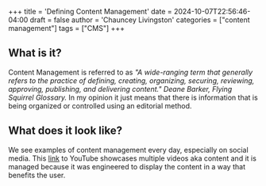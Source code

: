 +++
title = 'Defining Content Management'
date = 2024-10-07T22:56:46-04:00
draft = false
author = 'Chauncey Livingston'
categories = ["content management"]
tags = ["CMS"]
+++
## What is it?
Content Management is referred to as 
*"A wide-ranging term that generally refers to the practice of defining, creating, organizing, securing, reviewing, approving, publishing, and delivering content."
Deane Barker, Flying Squirrel Glossary.* In my opinion it just means that there is information that is being organized or controlled using an editorial method.

## What does it look like?
We see examples of content management every day, especially on social media. This [link](https://www.youtube.com/) to YouTube showcases multiple videos aka content and it is managed because it was engineered to display the content in a way that benefits the user.
